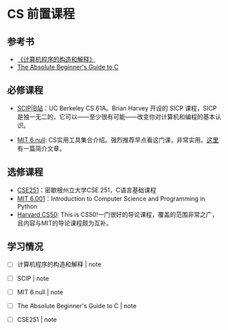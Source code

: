 # CS 前置课程

## 参考书

* [《计算机程序的构造和解释》](https://book.douban.com/subject/1148282/)
* [The Absolute Beginner's Guide to C](https://book.douban.com/subject/2622021/)

## 必修课程

* [SCIP](https://archive.org/details/ucberkeley-webcast-PL3E89002AA9B9879E?sort=titleSorter)|[B站](https://www.bilibili.com/video/av40460492/)：UC Berkeley CS 61A。Brian Harvey 开设的 SICP 课程，SICP 是独一无二的，它可以——至少很有可能——改变你对计算机和编程的基本认识。

* [MIT 6.null](https://missing.csail.mit.edu/): CS实用工具集合介绍。强烈推荐早点看这门课，非常实用。[这里](https://zhuanlan.zhihu.com/p/139361685)有一篇简介文章。

## 选修课程

* [CSE251](https://www.cse.msu.edu/~cse251/index.html)：密歇根州立大学CSE 251，C语言基础课程
* [MIT 6.001](https://ocw.mit.edu/courses/electrical-engineering-and-computer-science/6-0001-introduction-to-computer-science-and-programming-in-python-fall-2016/)：Introduction to Computer Science and Programming in Python
* [Harvard CS50](https://cs50.harvard.edu/x/2020/): This is CS50!一门很好的导论课程，覆盖的范围非常之广，且内容与MIT的导论课程颇为互补。

## 学习情况

- [ ] 计算机程序的构造和解释 | note
- [ ] SCIP | note
- [ ] MIT 6.null | note
- [ ] The Absolute Beginner's Guide to C | note
- [ ] CSE251 | note

